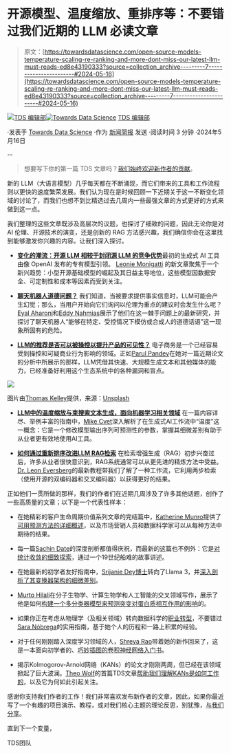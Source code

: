 # 开源模型、温度缩放、重排序等：不要错过我们近期的 LLM 必读文章

> 原文：[https://towardsdatascience.com/open-source-models-temperature-scaling-re-ranking-and-more-dont-miss-our-latest-llm-must-reads-ed8e43190333?source=collection_archive---------7-----------------------#2024-05-16](https://towardsdatascience.com/open-source-models-temperature-scaling-re-ranking-and-more-dont-miss-our-latest-llm-must-reads-ed8e43190333?source=collection_archive---------7-----------------------#2024-05-16)

[](https://towardsdatascience.medium.com/?source=post_page---byline--ed8e43190333--------------------------------)[![TDS 编辑部](../Images/4b2d1beaf4f6dcf024ffa6535de3b794.png)](https://towardsdatascience.medium.com/?source=post_page---byline--ed8e43190333--------------------------------)[](https://towardsdatascience.com/?source=post_page---byline--ed8e43190333--------------------------------)[![Towards Data Science](../Images/a6ff2676ffcc0c7aad8aaf1d79379785.png)](https://towardsdatascience.com/?source=post_page---byline--ed8e43190333--------------------------------) [TDS 编辑部](https://towardsdatascience.medium.com/?source=post_page---byline--ed8e43190333--------------------------------)

·发表于 [Towards Data Science](https://towardsdatascience.com/?source=post_page---byline--ed8e43190333--------------------------------) ·作为 [新闻简报](/newsletter?source=post_page---byline--ed8e43190333--------------------------------) 发送 ·阅读时间 3 分钟 ·2024年5月16日

--

> 想要写下你的第一篇 TDS 文章吗？[我们始终欢迎新作者的贡献](http://bit.ly/write-for-tds)。

新的 LLM（大语言模型）几乎每天都在不断涌现，而它们带来的工具和工作流程则以更快的速度繁荣发展。我们认为现在是时候回顾一下近期关于这一不断变化领域的讨论了，而我们也想不到比精选过去几周内一些最强文章的方式更好的方式来做到这一点。

我们整理的这些文章既涉及高层次的议题，也探讨了细致的问题，因此无论你是对 AI 伦理、开源技术的演变，还是创新的 RAG 方法感兴趣，我们确信你会在这里找到能够激发你兴趣的内容。让我们深入探讨。

+   [**变化的潮流：开源 LLM 相较于封闭源 LLM 的竞争优势**](/shifting-tides-the-competitive-edge-of-open-source-llms-over-closed-source-llms-aee76018b5c7)最初的生成式 AI 工具由像 OpenAI 发布的专有模型引领。 [Leonie Monigatti](https://medium.com/u/3a38da70d8dc?source=post_page---user_mention--ed8e43190333--------------------------------) 的新文章聚焦于一个新兴趋势：小型开源基础模型的崛起及其日益主导地位，这些模型因数据安全、可定制性和成本等因素而受到关注。

+   [**聊天机器人道德问题？**](/chatbot-morality-47953ad4838c) 我们知道，当被要求提供事实信息时，LLM可能会产生幻觉；那么，当用户开始向它们询问以伦理为重点的建议时会发生什么呢？[Eyal Aharoni](https://medium.com/u/6aade1545942?source=post_page---user_mention--ed8e43190333--------------------------------)和[Eddy Nahmias](https://medium.com/u/61c68598fdb1?source=post_page---user_mention--ed8e43190333--------------------------------)展示了他们在这一棘手问题上的最新研究，并探讨了聊天机器人“能够在特定、受控情况下模仿或合成人的道德话语”这一现象所固有的危险。

+   [**LLM的推荐是否可以被操控以提升产品的可见性？**](/can-recommendations-from-llms-be-manipulated-to-enhance-a-products-visibility-64c64fa9cd24) 电子商务是一个已经容易受到操控和可疑商业行为影响的领域。正如[Parul Pandey](https://medium.com/u/7053de462a28?source=post_page---user_mention--ed8e43190333--------------------------------)在她对一篇近期论文的分析中所展示的那样，LLM凭借其快速、大规模生成文本和其他媒体的能力，已经准备好利用这个生态系统中的各种漏洞和盲点。

![](../Images/803e85cf617a782d805b767ff22b30c3.png)

图片由[Thomas Kelley](https://unsplash.com/@thkelley?utm_source=medium&utm_medium=referral)提供，来源：[Unsplash](https://unsplash.com/?utm_source=medium&utm_medium=referral)

+   [**LLM中的温度缩放与束搜索文本生成，面向机器学习相关领域**](/temperature-scaling-and-beam-search-text-generation-in-llms-for-the-ml-adjacent-21212cc5dddb) 在一篇内容详尽、举例丰富的指南中，[Mike Cvet](https://medium.com/u/bc23035f3073?source=post_page---user_mention--ed8e43190333--------------------------------)深入解析了在生成式AI工作流中“温度”这一概念：它是一个修改模型输出序列可预测性的参数，掌握其细微差别有助于从业者更有效地使用AI工具。

+   [**如何通过重新排序改进LLM RAG检索**](/how-to-use-re-ranking-for-better-llm-rag-retrieval-243f89414266) 在检索增强生成（RAG）初步兴奋过后，许多从业者很快意识到，RAG系统通常可以从更先进的精炼方法中受益。[Dr. Leon Eversberg](https://medium.com/u/a67b10ad1762?source=post_page---user_mention--ed8e43190333--------------------------------)的最新教程带我们了解了一种工作流，它利用两步检索（使用开源的双编码器和交叉编码器）以获得更好的结果。

正如他们一贯所做的那样，我们的作者们在近期几周涉及了许多其他话题，创作了一些高质量的文章；以下是一个代表性样本：

+   在她精彩的客户生命周期价值系列文章的完结篇中，[Katherine Munro](https://medium.com/u/b84716d39740?source=post_page---user_mention--ed8e43190333--------------------------------)提供了[可用预测方法的详细概述](/from-probabilistic-to-predictive-methods-for-mastering-customer-lifetime-value-72f090ebcde2)，以及市场营销人员和数据科学家可以从每种方法中期待的结果。

+   每一篇[Sachin Date](https://medium.com/u/b75b5b1730f3?source=post_page---user_mention--ed8e43190333--------------------------------)的深度剖析都值得庆祝，而最新的这篇也不例外：它是[对统计收敛的细致探索](/statistical-convergence-and-its-consequences-1134a0b4d936)，通过一个19世纪船难的故事讲述。

+   在她最新的初学者友好指南中，[Srijanie Dey博士](https://medium.com/u/d60d06fe8655?source=post_page---user_mention--ed8e43190333--------------------------------)转向了Llama 3，并[深入剖析了其变换器架构的细微差别](/deep-dive-into-llama-3-by-hand-️-6c6b23dc92b2)。

+   [Murto Hilali](https://medium.com/u/5e4440e19f87?source=post_page---user_mention--ed8e43190333--------------------------------)在分子生物学、计算生物学和人工智能的交叉领域写作，展示了他是如何[构建一个多分类器模型来预测突变对蛋白质相互作用的影响](/protein-interactions-alphafold-04eeb8f56d79)的。

+   如果你正在考虑从物理学（及相关领域）转向数据科学的[职业转型](/how-to-transition-from-physics-to-data-science-a-comprehensive-guide-ff1951090f65)，不要错过[Sara Nóbrega](https://medium.com/u/7606b796c9df?source=post_page---user_mention--ed8e43190333--------------------------------)的实用指南，基于她个人的历程和一路上积累的经验。

+   对于任何刚刚踏入深度学习领域的人，[Shreya Rao](https://medium.com/u/99b63de2f2c3?source=post_page---user_mention--ed8e43190333--------------------------------)带着她的新作回来了，这是一本面向初学者的、[巧妙插图的卷积神经网络入门书](/deep-learning-illustrated-part-3-convolutional-neural-networks-96b900b0b9e0)。

+   揭示Kolmogorov-Arnold网络（KANs）的论文才刚刚两周，但已经在该领域掀起了巨大波澜。[Theo Wolf](https://medium.com/u/ea2521d61d62?source=post_page---user_mention--ed8e43190333--------------------------------)的首篇TDS文章[帮助我们理解KANs是如何工作的](/kolmogorov-arnold-networks-the-latest-advance-in-neural-networks-simply-explained-f083cf994a85)，以及它为何如此引起关注。

感谢你支持我们作者的工作！我们非常喜欢发布新作者的文章，因此，如果你最近写了一个有趣的项目演示、教程，或对我们核心主题的理论反思，别犹豫，[与我们分享](http://bit.ly/write-for-tds)。

直到下一个变量，

TDS团队
